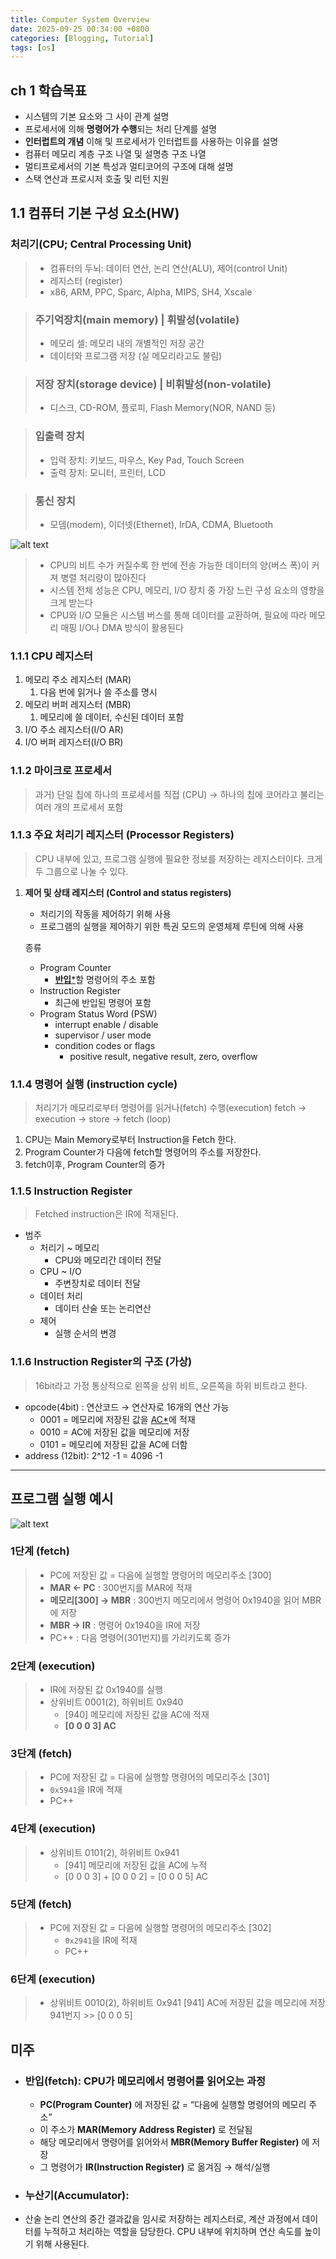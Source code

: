 ```yaml
---
title: Computer System Overview
date: 2025-09-25 00:34:00 +0800
categories: [Blogging, Tutorial]
tags: [os]
---
```


## ch 1 학습목표
- 시스템의 기본 요소와 그 사이 관계 설명
- 프로세서에 의해 **명령어가 수행**되는 처리 단계를 설명
- **인터럽트의 개념** 이해 및 프로세서가 인터럽트를 사용하는 이유를 설명
- 컴퓨터 메모리 계층 구조 나열 및 설명층 구조 나열 
- 멀티프로세서의 기본 특성과 멀티코어의 구조에 대해 설명
- 스택 연산과 프로시저 호출 및 리턴 지원

## 1.1 컴퓨터 기본 구성 요소(HW)
### **처리기(CPU; Central Processing Unit)**

> - 컴퓨터의 두뇌: 데이터 연산, 논리 연산(ALU), 제어(control Unit)
> - 레지스터 (register)
> - x86, ARM, PPC, Sparc, Alpha, MIPS, SH4, Xscale

> ### **주기억장치(main memory) | 휘발성(volatile)**
> - 메모리 셀: 메모리 내의 개별적인 저장 공간
> - 데이터와 프로그램 저장 (실 메모리라고도 불림)

> ### **저장 장치(storage device) | 비휘발성(non-volatile)**
> - 디스크, CD-ROM, 플로피, Flash Memory(NOR, NAND 등)

> ### **입출력 장치**
> - 입력 장치: 키보드, 마우스, Key Pad, Touch Screen
> - 출력 장치: 모니터, 프린터, LCD

> ### **통신 장치**
> - 모뎀(modem), 이더넷(Ethernet), IrDA, CDMA, Bluetooth

![alt text](/CS/os/1.png)
> - CPU의 비트 수가 커질수록 한 번에 전송 가능한 데이터의 양(버스 폭)이 커져 병렬 처리량이 많아진다
> - 시스템 전체 성능은 CPU, 메모리, I/O 장치 중 가장 느린 구성 요소의 영향을 크게 받는다
> - CPU와 I/O 모듈은 시스템 버스를 통해 데이터를 교환하며, 필요에 따라 메모리 매핑 I/O나 DMA 방식이 활용된다

### **1.1.1 CPU 레지스터**

1. 메모리 주소 레지스터 (MAR)
    1. 다음 번에 읽거나 쓸 주소를 명시
2. 메모리 버퍼 레지스터 (MBR)
    1. 메모리에 쓸 데이터, 수신된 데이터 포함
3. I/O 주소 레지스터(I/O AR)
4. I/O 버퍼 레지스터(I/O BR)

### **1.1.2 마이크로 프로세서**

> 과거) 단일 칩에 하나의 프로세서를 직접 (CPU)
→ 하나의 칩에 코어라고 불리는 여러 개의 프로세서 포함
> 

### 1.1.3 주요 처리기 레지스터 (Processor Registers)

> CPU 내부에 있고, 프로그램 실행에 필요한 정보를 저장하는 레지스터이다.
크게 두 그룹으로 나눌 수 있다.
> 
1. **제어 및 상태 레지스터 (Control and status registers)**
    - 처리기의 작동을 제어하기 위해 사용
    - 프로그램의 실행을 제어하기 위한 특권 모드의 운영체제 루틴에 의해 사용
    
    종류 
    
    - Program Counter
        - [**반입***](#반입fetch-cpu가-메모리에서-명령어를-읽어오는-과정)할 명령어의 주소 포함
    - Instruction Register
        - 최근에 반입된 명령어 포함
    - Program Status Word (PSW)
        - interrupt enable / disable
        - supervisor / user mode
        - condition codes or flags
            - positive result, negative result, zero, overflow

### 1.1.4 명령어 실행 (instruction cycle)

> 처리기가 메모리로부터 명령어를 읽거나(fetch) 수행(execution)
fetch → execution → store → fetch (loop)
> 
1. CPU는 Main Memory로부터 Instruction을 Fetch 한다. 
2. Program Counter가 다음에 fetch할 명령어의 주소를 저장한다. 
3. fetch이후, Program Counter의 증가

### 1.1.5 Instruction Register

> Fetched instruction은 IR에 적재된다.
> 
- 범주
    - 처리기 ~ 메모리
        - CPU와 메모리간 데이터 전달
    - CPU ~ I/O
        - 주변장치로 데이터 전달
    - 데이터 처리
        - 데이터 산술 또는 논리연산
    - 제어
        - 실행 순서의 변경

### 1.1.6 Instruction Register의 구조 (가상)

> 16bit라고 가정
통상적으로 왼쪽을 상위 비트, 오른쪽을 하위 비트라고 한다.
> 
- opcode(4bit) : 연산코드 → 연산자로 16개의 연산 가능
    - 0001 = 메모리에 저장된 값을 [AC*](#누산기accumulator-산술-논리-연산의-중간-결과값을-임시로-저장하는-레지스터로-계산-과정에서-데이터를-누적하고-처리하는-역할을-담당한다-cpu-내부에-위치하며-연산-속도를-높이기-위해-사용된다)에 적재
    - 0010 = AC에 저장된 값을 메모리에 저장
    - 0101 = 메모리에 저장된 값을 AC에 더함
- address (12bit): 2^12 -1 = 4096 -1

---
## 프로그램 실행 예시
![alt text](/CS/os/2.png)
### 1단계 (fetch)
> - PC에 저장된 값 = 다음에 실행할 명령어의 메모리주소 [300]
> - **MAR ← PC** : 300번지를 MAR에 적재
> - **메모리[300] → MBR** : 300번지 메모리에서 명령어 0x1940을 읽어 MBR에 저장
> - **MBR → IR** : 명령어 0x1940을 IR에 저장
> - PC++ : 다음 명령어(301번지)를 가리키도록 증가

### 2단계 (execution)
> - IR에 저장된 값 0x1940를 실행
> - 상위비트 0001(2), 하위비트 0x940
>    - [940] 메모리에 저장된 값을 AC에 적재
>    - **[0 0 0 3] AC**
### 3단계 (fetch)
> - PC에 저장된 값 = 다음에 실행할 명령어의 메모리주소 [301]
> - `0x5941`을 IR에 적재 
> - PC++

### 4단계 (execution)
> - 상위비트 0101(2), 하위비트 0x941
>   - [941] 메모리에 저장된 값을 AC에 누적
>   - [0 0 0 3] + [0 0 0 2] = [0 0 0 5] AC

### 5단계 (fetch)
> - PC에 저장된 값 = 다음에 실행할 명령어의 메모리주소 [302]
>   - `0x2941`을 IR에 적재 
>   - PC++

### 6단계 (execution)
> - 상위비트 0010(2), 하위비트 0x941
>   [941] AC에 저장된 값을 메모리에 저장
>   941번지 >> [0 0 0 5] 

## 미주 
- ### **반입(fetch)**: CPU가 **메모리에서 명령어를 읽어오는 과정**
    - **PC(Program Counter)** 에 저장된 값 = “다음에 실행할 명령어의 메모리 주소”
    - 이 주소가 **MAR(Memory Address Register)** 로 전달됨
    - 해당 메모리에서 명령어를 읽어와서 **MBR(Memory Buffer Register)** 에 저장
    - 그 명령어가 **IR(Instruction Register)** 로 옮겨짐 → 해석/실행
- ### **누산기(Accumulator):** 
- 산술 논리 연산의 중간 결과값을 임시로 저장하는 레지스터로, 계산 과정에서 데이터를 누적하고 처리하는 역할을 담당한다. CPU 내부에 위치하며 연산 속도를 높이기 위해 사용된다.